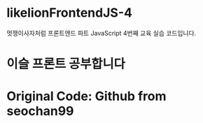 # likelionFrontendJS-4
멋쟁이사자처럼 프론트엔드 파트 JavaScript 4번째 교육 실습 코드입니다. 

# 이슬 프론트 공부합니다
# Original Code: Github from seochan99
